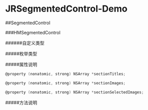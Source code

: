# JRSegmentedControl-Demo
##SegmentedControl

###HMSegmentedControl

######自定义类型


#####枚举类型


#####属性说明
```Objective-C
@property (nonatomic, strong) NSArray *sectionTitles;

@property (nonatomic, strong) NSArray *sectionImages;

@property (nonatomic, strong) NSArray *sectionSelectedImages;
```

#####方法说明
